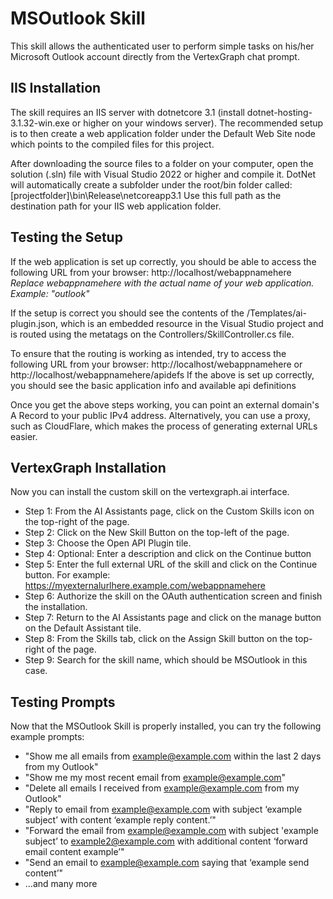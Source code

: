 ﻿# MSOutlook Skill

This skill allows the authenticated user to perform simple tasks on his/her Microsoft Outlook account directly from the VertexGraph chat prompt.

## IIS Installation

The skill requires an IIS server with dotnetcore 3.1 (install dotnet-hosting-3.1.32-win.exe or higher on your windows server). The recommended setup is to then create a web application folder under the Default Web Site node which points to the compiled files for this project.

After downloading the source files to a folder on your computer, open the solution (.sln) file with Visual Studio 2022 or higher and compile it. DotNet will automatically create a subfolder under the root/bin folder called:
[projectfolder]\bin\Release\netcoreapp3.1
Use this full path as the destination path for your IIS web application folder.

## Testing the Setup

If the web application is set up correctly, you should be able to access the following URL from your browser:
http://localhost/webappnamehere
*Replace webappnamehere with the actual name of your web application. Example: "outlook"*

If the setup is correct you should see the contents of the /Templates/ai-plugin.json, which is an embedded resource in the Visual Studio project and is routed using the metatags on the Controllers/SkillController.cs file.

To ensure that the routing is working as intended, try to access the following URL from your browser:
http://localhost/webappnamehere or http://localhost/webappnamehere/apidefs
If the above is set up correctly, you should see the basic application info and available api definitions

Once you get the above steps working, you can point an external domain's A Record to your public IPv4 address. Alternatively, you can use a proxy, such as CloudFlare, which makes the process of generating external URLs easier.

## VertexGraph Installation

Now you can install the custom skill on the vertexgraph.ai interface.

 - Step 1: From the AI Assistants page, click on the Custom Skills icon on the top-right of the page.
 - Step 2: Click on the New Skill Button on the top-left of the page.
 - Step 3: Choose the Open API Plugin tile.
 - Step 4: Optional: Enter a description and click on the Continue button
 - Step 5: Enter the full external URL of the skill and click on the Continue button. For example: https://myexternalurlhere.example.com/webappnamehere
 - Step 6: Authorize the skill on the OAuth authentication screen and finish the installation.
 - Step 7: Return to the AI Assistants page and click on the manage button on the Default Assistant tile.
 - Step 8: From the Skills tab, click on the Assign Skill button on the top-right of the page.
 - Step 9: Search for the skill name, which should be MSOutlook in this case.

## Testing Prompts

Now that the MSOutlook Skill is properly installed, you can try the following example prompts:

 - "Show me all emails from example@example.com within the last 2 days from my Outlook"
 - "Show me my most recent email from example@example.com"
 - "Delete all emails I received from example@example.com from my Outlook"
 - "Reply to email from example@example.com with subject ‘example subject’ with content ‘example reply content.’"
 - "Forward the email from example@example.com with subject 'example subject’ to example2@example.com with additional content ‘forward email content example’"
 - "Send an email to example@example.com saying that ‘example send content’"
 - ...and many more
